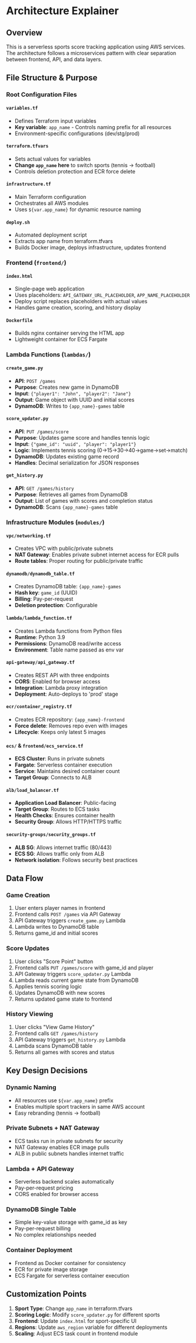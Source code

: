 # Architecture Explainer

## Overview
This is a serverless sports score tracking application using AWS services. The architecture follows a microservices pattern with clear separation between frontend, API, and data layers.

## File Structure & Purpose

### Root Configuration Files

#### `variables.tf`
- Defines Terraform input variables
- **Key variable**: `app_name` - Controls naming prefix for all resources
- Environment-specific configurations (dev/stg/prod)

#### `terraform.tfvars`
- Sets actual values for variables
- **Change `app_name` here** to switch sports (tennis → football)
- Controls deletion protection and ECR force delete

#### `infrastructure.tf`
- Main Terraform configuration
- Orchestrates all AWS modules
- Uses `${var.app_name}` for dynamic resource naming

#### `deploy.sh`
- Automated deployment script
- Extracts app name from terraform.tfvars
- Builds Docker image, deploys infrastructure, updates frontend

### Frontend (`frontend/`)

#### `index.html`
- Single-page web application
- Uses placeholders: `API_GATEWAY_URL_PLACEHOLDER`, `APP_NAME_PLACEHOLDER`
- Deploy script replaces placeholders with actual values
- Handles game creation, scoring, and history display

#### `Dockerfile`
- Builds nginx container serving the HTML app
- Lightweight container for ECS Fargate

### Lambda Functions (`lambdas/`)

#### `create_game.py`
- **API**: `POST /games`
- **Purpose**: Creates new game in DynamoDB
- **Input**: `{"player1": "John", "player2": "Jane"}`
- **Output**: Game object with UUID and initial scores
- **DynamoDB**: Writes to `{app_name}-games` table

#### `score_updater.py`
- **API**: `PUT /games/score`
- **Purpose**: Updates game score and handles tennis logic
- **Input**: `{"game_id": "uuid", "player": "player1"}`
- **Logic**: Implements tennis scoring (0→15→30→40→game→set→match)
- **DynamoDB**: Updates existing game record
- **Handles**: Decimal serialization for JSON responses

#### `get_history.py`
- **API**: `GET /games/history`
- **Purpose**: Retrieves all games from DynamoDB
- **Output**: List of games with scores and completion status
- **DynamoDB**: Scans `{app_name}-games` table

### Infrastructure Modules (`modules/`)

#### `vpc/networking.tf`
- Creates VPC with public/private subnets
- **NAT Gateway**: Enables private subnet internet access for ECR pulls
- **Route tables**: Proper routing for public/private traffic

#### `dynamodb/dynamodb_table.tf`
- Creates DynamoDB table: `{app_name}-games`
- **Hash key**: `game_id` (UUID)
- **Billing**: Pay-per-request
- **Deletion protection**: Configurable

#### `lambda/lambda_function.tf`
- Creates Lambda functions from Python files
- **Runtime**: Python 3.9
- **Permissions**: DynamoDB read/write access
- **Environment**: Table name passed as env var

#### `api-gateway/api_gateway.tf`
- Creates REST API with three endpoints
- **CORS**: Enabled for browser access
- **Integration**: Lambda proxy integration
- **Deployment**: Auto-deploys to 'prod' stage

#### `ecr/container_registry.tf`
- Creates ECR repository: `{app_name}-frontend`
- **Force delete**: Removes repo even with images
- **Lifecycle**: Keeps only latest 5 images

#### `ecs/` & `frontend/ecs_service.tf`
- **ECS Cluster**: Runs in private subnets
- **Fargate**: Serverless container execution
- **Service**: Maintains desired container count
- **Target Group**: Connects to ALB

#### `alb/load_balancer.tf`
- **Application Load Balancer**: Public-facing
- **Target Group**: Routes to ECS tasks
- **Health Checks**: Ensures container health
- **Security Group**: Allows HTTP/HTTPS traffic

#### `security-groups/security_groups.tf`
- **ALB SG**: Allows internet traffic (80/443)
- **ECS SG**: Allows traffic only from ALB
- **Network isolation**: Follows security best practices

## Data Flow

### Game Creation
1. User enters player names in frontend
2. Frontend calls `POST /games` via API Gateway
3. API Gateway triggers `create_game.py` Lambda
4. Lambda writes to DynamoDB table
5. Returns game_id and initial scores

### Score Updates
1. User clicks "Score Point" button
2. Frontend calls `PUT /games/score` with game_id and player
3. API Gateway triggers `score_updater.py` Lambda
4. Lambda reads current game state from DynamoDB
5. Applies tennis scoring logic
6. Updates DynamoDB with new scores
7. Returns updated game state to frontend

### History Viewing
1. User clicks "View Game History"
2. Frontend calls `GET /games/history`
3. API Gateway triggers `get_history.py` Lambda
4. Lambda scans DynamoDB table
5. Returns all games with scores and status

## Key Design Decisions

### Dynamic Naming
- All resources use `${var.app_name}` prefix
- Enables multiple sport trackers in same AWS account
- Easy rebranding (tennis → football)

### Private Subnets + NAT Gateway
- ECS tasks run in private subnets for security
- NAT Gateway enables ECR image pulls
- ALB in public subnets handles internet traffic

### Lambda + API Gateway
- Serverless backend scales automatically
- Pay-per-request pricing
- CORS enabled for browser access

### DynamoDB Single Table
- Simple key-value storage with game_id as key
- Pay-per-request billing
- No complex relationships needed

### Container Deployment
- Frontend as Docker container for consistency
- ECR for private image storage
- ECS Fargate for serverless container execution

## Customization Points

1. **Sport Type**: Change `app_name` in terraform.tfvars
2. **Scoring Logic**: Modify `score_updater.py` for different sports
3. **Frontend**: Update `index.html` for sport-specific UI
4. **Regions**: Update `aws_region` variable for different deployments
5. **Scaling**: Adjust ECS task count in frontend module